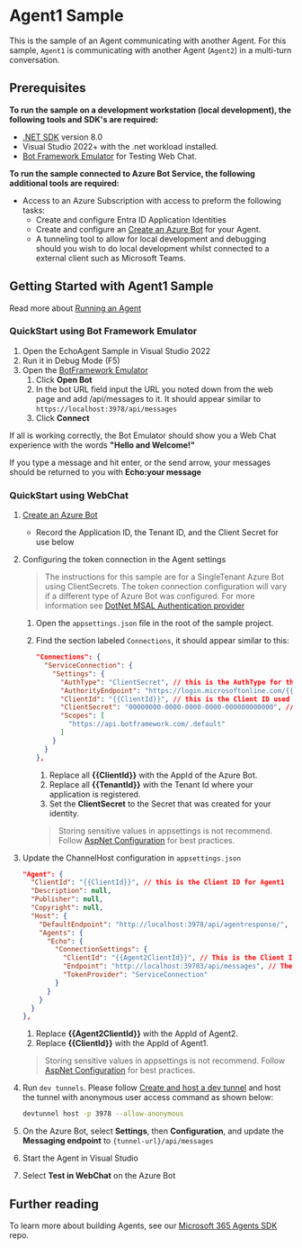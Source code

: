 ﻿# Agent1 Sample

This is the sample of an Agent communicating with another Agent. For this sample, `Agent1` is communicating with another Agent (`Agent2`) in a multi-turn conversation.

## Prerequisites

**To run the sample on a development workstation (local development), the following tools and SDK's are required:**

- [.NET SDK](https://dotnet.microsoft.com/download) version 8.0
- Visual Studio 2022+ with the .net workload installed.
- [Bot Framework Emulator](https://github.com/Microsoft/BotFramework-Emulator/releases) for Testing Web Chat.

**To run the sample connected to Azure Bot Service, the following additional tools are required:**

- Access to an Azure Subscription with access to preform the following tasks:
    - Create and configure Entra ID Application Identities
    - Create and configure an [Create an Azure Bot](https://aka.ms/AgentsSDK-CreateBot) for your Agent.
    - A tunneling tool to allow for local development and debugging should you wish to do local development whilst connected to a external client such as Microsoft Teams.

## Getting Started with Agent1 Sample

Read more about [Running an Agent](../../../docs/HowTo/running-an-agent.md)

### QuickStart using Bot Framework Emulator

1. Open the EchoAgent Sample in Visual Studio 2022
1. Run it in Debug Mode (F5)
1. Open the [BotFramework Emulator](https://github.com/Microsoft/BotFramework-Emulator/releases)
    1. Click **Open Bot**
    1. In the bot URL field input the URL you noted down from the web page and add /api/messages to it. It should appear similar to `https://localhost:3978/api/messages`
    1. Click **Connect**

If all is working correctly, the Bot Emulator should show you a Web Chat experience with the words **"Hello and Welcome!"**

If you type a message and hit enter, or the send arrow, your messages should be returned to you with **Echo:your message**

### QuickStart using WebChat

1. [Create an Azure Bot](https://aka.ms/AgentsSDK-CreateBot)
   - Record the Application ID, the Tenant ID, and the Client Secret for use below

1. Configuring the token connection in the Agent settings
   > The instructions for this sample are for a SingleTenant Azure Bot using ClientSecrets.  The token connection configuration will vary if a different type of Azure Bot was configured.  For more information see [DotNet MSAL Authentication provider](https://aka.ms/AgentsSDK-DotNetMSALAuth)

   1. Open the `appsettings.json` file in the root of the sample project.

   1. Find the section labeled `Connections`,  it should appear similar to this:

      ```json
      "Connections": {
        "ServiceConnection": {
          "Settings": {
            "AuthType": "ClientSecret", // this is the AuthType for the connection, valid values can be found in Microsoft.Agents.Authentication.Msal.Model.AuthTypes.  The default is ClientSecret.
            "AuthorityEndpoint": "https://login.microsoftonline.com/{{TenantId}}",
            "ClientId": "{{ClientId}}", // this is the Client ID used for the connection.
            "ClientSecret": "00000000-0000-0000-0000-000000000000", // this is the Client Secret used for the connection.
            "Scopes": [
              "https://api.botframework.com/.default"
            ]
          }
        }
      },
      ```

      1. Replace all **{{ClientId}}** with the AppId of the Azure Bot.
      1. Replace all **{{TenantId}}** with the Tenant Id where your application is registered.
      1. Set the **ClientSecret** to the Secret that was created for your identity.
      
      > Storing sensitive values in appsettings is not recommend.  Follow [AspNet Configuration](https://learn.microsoft.com/en-us/aspnet/core/fundamentals/configuration/?view=aspnetcore-9.0) for best practices.

1. Update the ChannelHost configuration in `appsettings.json`
   ```json
   "Agent": {
     "ClientId": "{{ClientId}}", // this is the Client ID for Agent1
     "Description": null,
     "Publisher": null,
     "Copyright": null,
     "Host": {
       "DefaultEndpoint": "http://localhost:3978/api/agentresponse/", // Default host serviceUrl.  This is the Url to this Agent and AgentResponseController path.
       "Agents": {
         "Echo": {
           "ConnectionSettings": {
             "ClientId": "{{Agent2ClientId}}", // This is the Client ID of Agent2
             "Endpoint": "http://localhost:39783/api/messages", // The endpoint of Agent2
             "TokenProvider": "ServiceConnection"
           }
         }
       }
     }
   },

   ```
   1. Replace **{{Agent2ClientId}}** with the AppId of Agent2.
   1. Replace **{{ClientId}}** with the AppId of Agent1.

   > Storing sensitive values in appsettings is not recommend.  Follow [AspNet Configuration](https://learn.microsoft.com/en-us/aspnet/core/fundamentals/configuration/?view=aspnetcore-9.0) for best practices.
    
1. Run `dev tunnels`. Please follow [Create and host a dev tunnel](https://learn.microsoft.com/en-us/azure/developer/dev-tunnels/get-started?tabs=windows) and host the tunnel with anonymous user access command as shown below:

   ```bash
   devtunnel host -p 3978 --allow-anonymous
   ```
 
1. On the Azure Bot, select **Settings**, then **Configuration**, and update the **Messaging endpoint** to `{tunnel-url}/api/messages`

1. Start the Agent in Visual Studio

1. Select **Test in WebChat** on the Azure Bot

## Further reading
To learn more about building Agents, see our [Microsoft 365 Agents SDK](https://github.com/microsoft/agents) repo.